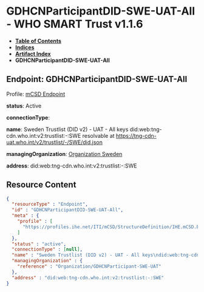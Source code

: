 # GDHCNParticipantDID-SWE-UAT-All - WHO SMART Trust v1.1.6

* [**Table of Contents**](toc.md)
* [**Indices**](indices.md)
* [**Artifact Index**](artifacts.md)
* **GDHCNParticipantDID-SWE-UAT-All**

## Endpoint: GDHCNParticipantDID-SWE-UAT-All

Profile: [mCSD Endpoint](https://profiles.ihe.net/ITI/mCSD/4.0.0/StructureDefinition-IHE.mCSD.Endpoint.html)

**status**: Active

**connectionType**: 

**name**: Sweden Trustlist (DID v2) - UAT - All keys did:web:tng-cdn.who.int:v2:trustlist:-:SWE resolvable at https://tng-cdn-uat.who.int/v2/trustlist/-/SWE/did.json

**managingOrganization**: [Organization Sweden](Organization-GDHCNParticipant-SWE-UAT.md)

**address**: did:web:tng-cdn.who.int:v2:trustlist:-:SWE



## Resource Content

```json
{
  "resourceType" : "Endpoint",
  "id" : "GDHCNParticipantDID-SWE-UAT-All",
  "meta" : {
    "profile" : [
      "https://profiles.ihe.net/ITI/mCSD/StructureDefinition/IHE.mCSD.Endpoint"
    ]
  },
  "status" : "active",
  "connectionType" : [null],
  "name" : "Sweden Trustlist (DID v2) - UAT - All keys\ndid:web:tng-cdn.who.int:v2:trustlist:-:SWE\nresolvable at https://tng-cdn-uat.who.int/v2/trustlist/-/SWE/did.json",
  "managingOrganization" : {
    "reference" : "Organization/GDHCNParticipant-SWE-UAT"
  },
  "address" : "did:web:tng-cdn.who.int:v2:trustlist:-:SWE"
}

```
